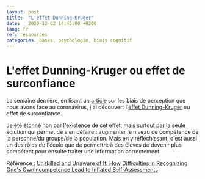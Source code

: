```yaml
---
layout: post
title:  "L'effet Dunning-Kruger"
date:   2020-12-02 14:45:00 +0200
lang: fr
ref: ressources
categories: bases, psychologie, biais cognitif
---
```


L'effet Dunning-Kruger ou effet de surconfiance
===============================================

La semaine dernière, en lisant un [article](https://theconversation.com/comment-le-coronavirus-nous-a-tous-biaises-134415) sur les biais de perception que nous avons face au coronavirus, j'ai découvert l'[effet Dunning-Kruger](https://fr.wikipedia.org/wiki/Effet_Dunning-Kruger) ou effet de surconfiance.

Je été étonné non par l'existence de cet effet, mais surtout par la seule solution qui permet de s'en défaire : augmenter le niveau de compétence de la personne/du groupe/de la population. Mais en y réfléchissant, c'est aussi un des rôles de l'école que de permettre à des élèves de devenir plus compétent pour ensuite traiter une information correctement.

Référence : [Unskilled  and  Unaware  of  It:  How  Difficulties  in  Recognizing  One's  OwnIncompetence  Lead  to  Inflated  Self-Assessments](https://www.avaresearch.com/files/UnskilledAndUnawareOfIt.pdf)

